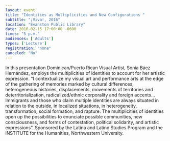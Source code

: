 ```yaml
---
layout: event
title: "Identities as Multiplicities and New Configurations "
subtitle: "¡Viva!, 2016"
location: "Evanston Public Library"
date: 2016-02-15 17:00:00 -0600
times: "5 p.m."
audiences: ['Adults']
types: ['Lecture']
registration: "none"
canceled: "No"
---
```

In this presentation Dominican/Puerto Rican Visual Artist, Sonia Báez Hernández, employs the multiplicities of identities to account for her artistic expression. “I contextualize my visual art and performance arts at the edge of the gathering of memories marked by cultural differences, heterogeneous histories, displacements, movements of territories and deterritorialization, radicalized/ethnic corporality and foreign accents... Immigrants and those who claim multiple identities are always situated in relation to the outside, in localized situations, in heterogeneity, transformation, social formation, and rapture. The multiplicities of identities open up the possibilities to enunciate possible communities, new consciousness, and forms of contestation, political solidarity, and artistic expressions”. Sponsored by the Latina and Latino Studies Program and the INSTITUTE for the Humanities, Northwestern University.
